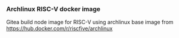 ### Archlinux RISC-V docker image

Gitea build node image for RISC-V using archlinux base image from https://hub.docker.com/r/riscfive/archlinux


